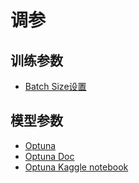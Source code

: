 # 调参

## 训练参数
- [Batch Size设置](https://blog.csdn.net/weixin_36670529/article/details/107247014)

## 模型参数
- [Optuna](https://github.com/pfnet/optuna)
- [Optuna Doc](https://optuna.readthedocs.io/en/latest/tutorial/configurations.html#defining-parameter-spaces )
- [Optuna Kaggle notebook](https://www.kaggle.com/corochann/optuna-tutorial-for-hyperparameter-optimization )